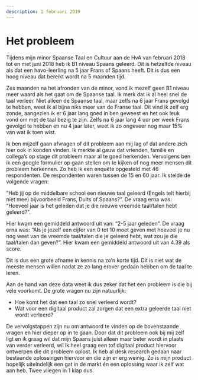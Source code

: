 ```yaml
---
description: 1 februari 2019
---
```


# Het probleem

Tijdens mijn minor Spaanse Taal en Cultuur aan de HvA van februari 2018 tot en met juni 2018 heb ik B1 niveau Spaans geleerd. Dit is hetzelfde niveau als dat een havo-leerling na 5 jaar Frans of Spaans heeft. Dit is dus een hoog niveau dat bereikt wordt na 5 maanden tijd. 

Zes maanden na het afronden van de minor, vond ik mezelf geen B1 niveau meer waard als het gaat om de Spaanse taal. Ik merk dat ik al heel snel de taal verleer. Niet alleen de Spaanse taal, maar zelfs na 6 jaar Frans gevolgd te hebben, weet ik al bijna niks meer van de Franse taal. Dit vind ik zelf erg zonde, aangezien ik er 6 jaar lang goed in ben geweest en het ook leuk vond om met de taal bezig te zijn. Zelfs na 6 jaar lang 4 uur per week Frans gevolgd te hebben en nu 4 jaar later, weet ik zo ongeveer nog maar 15% van wat ik toen wist. 

Ik ben mijzelf gaan afvragen of dit probleem aan mij lag of dat andere zich hier ook in konden vinden. Ik merkte al gauw dat vrienden, familie en collega’s op stage dit probleem maar al te goed herkenden. Vervolgens ben ik een google formulier op gaan stellen om te kijken of nog meer mensen dit probleem herkennen. Zo heb ik een enquête opgesteld met 46 respondenten. De respondenten waren tussen de 15 en 60 jaar. Ik stelde de volgende vragen: 

“Heb jij op de middelbare school een nieuwe taal geleerd \(Engels telt hierbij niet mee\) bijvoorbeeld Frans, Duits of Spaans?”. De vraag erna was: “Hoeveel jaar is het geleden dat je die nieuwe vreemde taal/talen hebt geleerd?”.

Hier kwam een gemiddeld antwoord uit van: “2-5 jaar geleden”. De vraag erna was: “Als je jezelf een cijfer van 0 tot 10 moet geven met hoeveel je nu nog weet van de vreemde taal/talen die je geleerd hebt, wat zou je die taal/talen dan geven?”. Hier kwam een gemiddeld antwoord uit van 4.39 als score. 

Dit is dus een grote afname in kennis na zo’n korte tijd. Dit is niet wat de meeste mensen willen nadat ze zo lang erover gedaan hebben om de taal te leren. 

Aan de hand van deze data weet ik dus zeker dat het een probleem is die bij vele voorkomt. De grote vragen nu zijn natuurlijk:

* Hoe komt het dat een taal zo snel verleerd wordt?
* Wat voor een digitaal product zal zorgen dat een extra geleerde taal niet wordt verleerd?

De vervolgstappen zijn nu om antwoord te vinden op de bovenstaande vragen en hier dieper op in te gaan. Door dat dit probleem ook bij mij zelf ligt en ik graag wil dat mijn Spaans juist alleen maar beter wordt in plaats van verder verleerd, wil ik heel graag een tof digitaal product hiervoor ontwerpen die dit probleem oplost. Ik heb al desk research gedaan naar bestaande oplossingen hiervoor en die zijn er erg weinig. Zo is mijn product hopelijk uiteindelijk een gat in de markt én een oplossing waar ik zelf wat aan heb. Twee vliegen in 1 klap dus.

